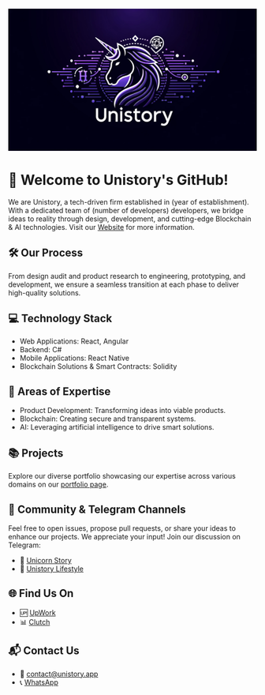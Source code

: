 ![Unistory header Image](https://github.com/Neca-development/.github/blob/main/Header_Image.png)

# 🚀 Welcome to Unistory's GitHub!

We are Unistory, a tech-driven firm established in (year of establishment). With a dedicated team of (number of developers) developers, we bridge ideas to reality through design, development, and cutting-edge Blockchain & AI technologies. Visit our [Website](https://unistory.app/) for more information.

## 🛠️ Our Process

From design audit and product research to engineering, prototyping, and development, we ensure a seamless transition at each phase to deliver high-quality solutions.

## 💻 Technology Stack

- Web Applications: React, Angular
- Backend: C#
- Mobile Applications: React Native
- Blockchain Solutions & Smart Contracts: Solidity

## 🎯 Areas of Expertise

- Product Development: Transforming ideas into viable products.
- Blockchain: Creating secure and transparent systems.
- AI: Leveraging artificial intelligence to drive smart solutions.

## 📚 Projects

Explore our diverse portfolio showcasing our expertise across various domains on our [portfolio page](https://unistory.app/cases).

## 🤝 Community & Telegram Channels

Feel free to open issues, propose pull requests, or share your ideas to enhance our projects. We appreciate your input! Join our discussion on Telegram:
- 🦄 [Unicorn Story](https://t.me/unistory_app)
- 🎉 [Unistory Lifestyle](https://t.me/unistory_lifestyle)

## 🌐 Find Us On

- 🆙 [UpWork](https://www.upwork.com/agencies/unistory/)
- 📊 [Clutch](https://clutch.co/profile/unistory#highlights)

## 📬 Contact Us

- 📧 contact@unistory.app
- 📞 [WhatsApp](https://wa.me/79117417477)
